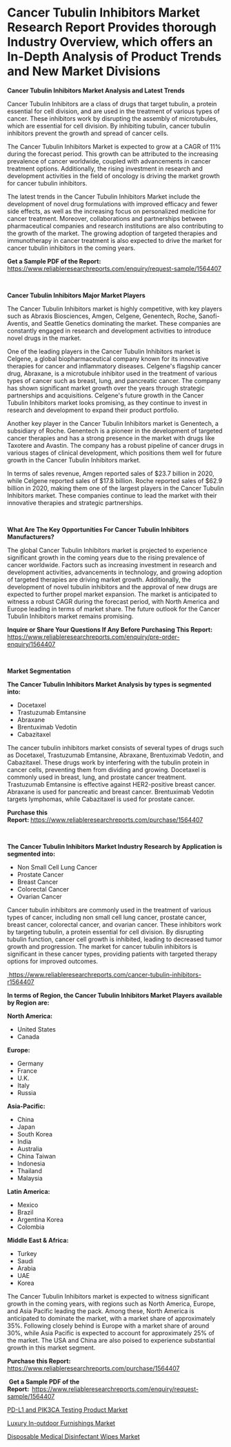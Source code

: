<p><h1>Cancer Tubulin Inhibitors Market Research Report Provides thorough Industry Overview, which offers an In-Depth Analysis of Product Trends and New Market Divisions</h1></p><p><strong>Cancer Tubulin Inhibitors Market Analysis and Latest Trends</strong></p>
<p><p>Cancer Tubulin Inhibitors are a class of drugs that target tubulin, a protein essential for cell division, and are used in the treatment of various types of cancer. These inhibitors work by disrupting the assembly of microtubules, which are essential for cell division. By inhibiting tubulin, cancer tubulin inhibitors prevent the growth and spread of cancer cells.</p><p>The Cancer Tubulin Inhibitors Market is expected to grow at a CAGR of 11% during the forecast period. This growth can be attributed to the increasing prevalence of cancer worldwide, coupled with advancements in cancer treatment options. Additionally, the rising investment in research and development activities in the field of oncology is driving the market growth for cancer tubulin inhibitors.</p><p>The latest trends in the Cancer Tubulin Inhibitors Market include the development of novel drug formulations with improved efficacy and fewer side effects, as well as the increasing focus on personalized medicine for cancer treatment. Moreover, collaborations and partnerships between pharmaceutical companies and research institutions are also contributing to the growth of the market. The growing adoption of targeted therapies and immunotherapy in cancer treatment is also expected to drive the market for cancer tubulin inhibitors in the coming years.</p></p>
<p><strong>Get a Sample PDF of the Report:&nbsp;</strong> <a href="https://www.reliableresearchreports.com/enquiry/request-sample/1564407">https://www.reliableresearchreports.com/enquiry/request-sample/1564407</a></p>
<p>&nbsp;</p>
<p><strong>Cancer Tubulin Inhibitors Major Market Players</strong></p>
<p><p>The Cancer Tubulin Inhibitors market is highly competitive, with key players such as Abraxis Biosciences, Amgen, Celgene, Genentech, Roche, Sanofi-Aventis, and Seattle Genetics dominating the market. These companies are constantly engaged in research and development activities to introduce novel drugs in the market. </p><p>One of the leading players in the Cancer Tubulin Inhibitors market is Celgene, a global biopharmaceutical company known for its innovative therapies for cancer and inflammatory diseases. Celgene's flagship cancer drug, Abraxane, is a microtubule inhibitor used in the treatment of various types of cancer such as breast, lung, and pancreatic cancer. The company has shown significant market growth over the years through strategic partnerships and acquisitions. Celgene's future growth in the Cancer Tubulin Inhibitors market looks promising, as they continue to invest in research and development to expand their product portfolio.</p><p>Another key player in the Cancer Tubulin Inhibitors market is Genentech, a subsidiary of Roche. Genentech is a pioneer in the development of targeted cancer therapies and has a strong presence in the market with drugs like Taxotere and Avastin. The company has a robust pipeline of cancer drugs in various stages of clinical development, which positions them well for future growth in the Cancer Tubulin Inhibitors market.</p><p>In terms of sales revenue, Amgen reported sales of $23.7 billion in 2020, while Celgene reported sales of $17.8 billion. Roche reported sales of $62.9 billion in 2020, making them one of the largest players in the Cancer Tubulin Inhibitors market. These companies continue to lead the market with their innovative therapies and strategic partnerships.</p></p>
<p>&nbsp;</p>
<p><strong>What Are The Key Opportunities For Cancer Tubulin Inhibitors Manufacturers?</strong></p>
<p><p>The global Cancer Tubulin Inhibitors market is projected to experience significant growth in the coming years due to the rising prevalence of cancer worldwide. Factors such as increasing investment in research and development activities, advancements in technology, and growing adoption of targeted therapies are driving market growth. Additionally, the development of novel tubulin inhibitors and the approval of new drugs are expected to further propel market expansion. The market is anticipated to witness a robust CAGR during the forecast period, with North America and Europe leading in terms of market share. The future outlook for the Cancer Tubulin Inhibitors market remains promising.</p></p>
<p><strong>Inquire or Share Your Questions If Any Before Purchasing This Report:</strong> <a href="https://www.reliableresearchreports.com/enquiry/pre-order-enquiry/1564407">https://www.reliableresearchreports.com/enquiry/pre-order-enquiry/1564407</a></p>
<p>&nbsp;</p>
<p><strong>Market Segmentation</strong></p>
<p><strong>The Cancer Tubulin Inhibitors Market Analysis by types is segmented into:</strong></p>
<p><ul><li>Docetaxel</li><li>Trastuzumab Emtansine</li><li>Abraxane</li><li>Brentuximab Vedotin</li><li>Cabazitaxel</li></ul></p>
<p><p>The cancer tubulin inhibitors market consists of several types of drugs such as Docetaxel, Trastuzumab Emtansine, Abraxane, Brentuximab Vedotin, and Cabazitaxel. These drugs work by interfering with the tubulin protein in cancer cells, preventing them from dividing and growing. Docetaxel is commonly used in breast, lung, and prostate cancer treatment. Trastuzumab Emtansine is effective against HER2-positive breast cancer. Abraxane is used for pancreatic and breast cancer. Brentuximab Vedotin targets lymphomas, while Cabazitaxel is used for prostate cancer.</p></p>
<p><strong>Purchase this Report:&nbsp;</strong><a href="https://www.reliableresearchreports.com/purchase/1564407">https://www.reliableresearchreports.com/purchase/1564407</a></p>
<p>&nbsp;</p>
<p><strong>The Cancer Tubulin Inhibitors Market Industry Research by Application is segmented into:</strong></p>
<p><ul><li>Non Small Cell Lung Cancer</li><li>Prostate Cancer</li><li>Breast Cancer</li><li>Colorectal Cancer</li><li>Ovarian Cancer</li></ul></p>
<p><p>Cancer tubulin inhibitors are commonly used in the treatment of various types of cancer, including non small cell lung cancer, prostate cancer, breast cancer, colorectal cancer, and ovarian cancer. These inhibitors work by targeting tubulin, a protein essential for cell division. By disrupting tubulin function, cancer cell growth is inhibited, leading to decreased tumor growth and progression. The market for cancer tubulin inhibitors is significant in these cancer types, providing patients with targeted therapy options for improved outcomes.</p></p>
<p><a href="https://www.reliableresearchreports.com/cancer-tubulin-inhibitors-r1564407">&nbsp;https://www.reliableresearchreports.com/cancer-tubulin-inhibitors-r1564407</a></p>
<p><strong>In terms of Region, the Cancer Tubulin Inhibitors Market Players available by Region are:</strong></p>
<p>
    <p> <strong> North America: </strong>
        <ul>
            <li>United States</li>
            <li>Canada</li>
        </ul>
        </p> 
    <p> <strong> Europe: </strong>
        <ul>
            <li>Germany</li>
            <li>France</li>
            <li>U.K.</li>
            <li>Italy</li>
            <li>Russia</li>
        </ul>
        </p> 
    <p> <strong> Asia-Pacific: </strong>
        <ul>
            <li>China</li>
            <li>Japan</li>
            <li>South Korea</li>
            <li>India</li>
            <li>Australia</li>
            <li>China Taiwan</li>
            <li>Indonesia</li>
            <li>Thailand</li>
            <li>Malaysia</li>
        </ul>
        </p> 
    <p> <strong> Latin America: </strong>
        <ul>
            <li>Mexico</li>
            <li>Brazil</li>
            <li>Argentina Korea</li>
            <li>Colombia</li>
        </ul>
        </p> 
    <p> <strong> Middle East & Africa: </strong>
        <ul>
            <li>Turkey</li>
            <li>Saudi</li>
            <li>Arabia</li>
            <li>UAE</li>
            <li>Korea</li>
        </ul>
    </p>
    </p>
<p><p>The Cancer Tubulin Inhibitors market is expected to witness significant growth in the coming years, with regions such as North America, Europe, and Asia Pacific leading the pack. Among these, North America is anticipated to dominate the market, with a market share of approximately 35%. Following closely behind is Europe with a market share of around 30%, while Asia Pacific is expected to account for approximately 25% of the market. The USA and China are also poised to experience substantial growth in this market segment.</p></p>
<p><strong>Purchase this Report: </strong><a href="https://www.reliableresearchreports.com/purchase/1564407">https://www.reliableresearchreports.com/purchase/1564407</a></p>
<p>&nbsp;<strong>Get a Sample PDF of the Report:&nbsp;&nbsp;</strong><a href="https://www.reliableresearchreports.com/enquiry/request-sample/1564407">https://www.reliableresearchreports.com/enquiry/request-sample/1564407</a></p>
<p><strong></strong></p>
<p><p><a href="https://www.linkedin.com/pulse/pd-l1-pik3ca-testing-product-market-comprehensive-assessment-npjqe">PD-L1 and PIK3CA Testing Product Market</a></p><p><a href="https://www.linkedin.com/pulse/luxury-in-outdoor-furnishings-market-exploring-share-trends-3idff">Luxury In-outdoor Furnishings Market</a></p><p><a href="https://www.linkedin.com/pulse/disposable-medical-disinfectant-wipes-market-report-reveals-rkswf">Disposable Medical Disinfectant Wipes Market</a></p></p>
